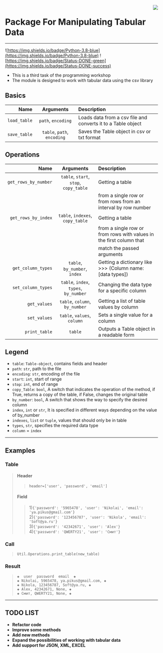 <img src="https://cdn2.iconfinder.com/data/icons/cat-power/256/cat_walk.png" align="right"/>  

Package For Manipulating Tabular Data
=====================================
____
![https://img.shields.io/badge/Python-3.8-blue](https://img.shields.io/badge/Python-3.8-blue)
![https://img.shields.io/badge/Status-DONE-green](https://img.shields.io/badge/Status-DONE-success)
* This is a third task of the programming workshop
* The module is designed to work with tabular data using the csv library
## Basics
| Name | Arguments | Description |
|----:|:----:|:-----
| `load_table` | `path`, `encoding` | Loads data from a csv file and converts it to a Table object |
| `save_table` | `table`, `path`, `encoding` | Saves the Table object in csv or txt format |

## Operations
| Name | Arguments | Description |
|----:|:----:|:----
| `get_rows_by_number` | `table`, `start`, `stop`, `copy_table` | Getting a table
| | | from a single row or from rows from an interval by row number|
| `get_rows_by_index` | `table`, `indexes`, `copy_table` | Getting a table
| | | from a single row or from rows with values in the first column that|
| | | match the passed arguments |
|`get_column_types`| `table`, `by_number`, `index`| Getting a dictionary like >>> (Column name: [data types])|
|`set_column_types`| `table`, `index`, `types`, `by_number`| Changing the data type for a specific column |
|`get_values`| `table`, `column`, `by_number`| Getting a list of table values by column|
|`set_values`| `table`, `values`, `column`| Sets a single value for a column|
|`print_table`|`table`|Outputs a Table object in a readable form|

## Legend
* `table`: `Table-object`, contains fields and header
* `path`: `str`, path to the file
* `encoding`: `str`, encoding of the file
* `start`: `int`, start of range
* `stop`: `int`, end of range
* `copy_Table`: `bool`, A switch that indicates the operation of the method, if True, returns a copy of the table, if False, changes the original table
* `by_number`: `bool`, A switch that shows the way to specify the desired column
* `index`, `int` or `str`, It is specified in different ways depending on the value of by_number
* `indexes`, `list` or `tuple`, values that should only be in table
* `types`, `str`, specifies the required data type
* `column` = `index`
____
## Examples
### Table
> #### Header
> >`header=['user', 'password', 'email']`  
> 
> #### Field
> > 1)`{'password': '5965478', 'user': 'Nikolai', 'email': 'ya.pikus@gmail.com'}`  
> > 2)`{'password': '123456787', 'user': 'Nikola', 'email': 'Soft@ya.ru'}`  
> > 3)`{'password': '42342671', 'user': 'Alex'}`  
> > 4)`{'password': 'QWERTY21', 'user': 'Смит'}`  
### Call
>`Util.Operations.print_table(new_table)`  
### Result
>`◈  user  password  email  ◈`  
`◈ Nikolai, 5965478, ya.pikus@gmail.com, ◈`  
`◈ Nikola, 123456787, Soft@ya.ru, ◈`  
`◈ Alex, 42342671, None, ◈`  
`◈ Смит, QWERTY21, None, ◈`
____________
## TODO LIST


* **Refactor code**
* **Improve some methods**
* **Add new methods**
* **Expand the possibilities of working with tabular data**
* **Add support for JSON, XML, EXCEL**  

